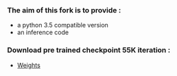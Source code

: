 ### The aim of this fork is to provide : 
- a python 3.5 compatible version 
- an inference code

### Download pre trained checkpoint 55K iteration : 
- [Weights](https://drive.google.com/open?id=1j8eiezhdS5cbdI0thhzCEfbG1buO6Emm)

